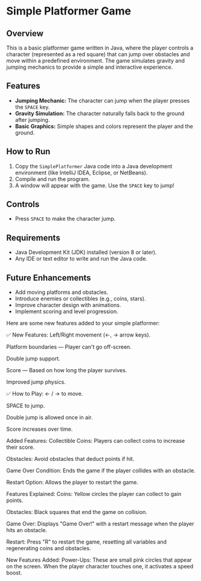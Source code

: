 # Simple Platformer Game

## Overview
This is a basic platformer game written in Java, where the player controls a character (represented as a red square) that can jump over obstacles and move within a predefined environment. The game simulates gravity and jumping mechanics to provide a simple and interactive experience.

## Features
- **Jumping Mechanic:** The character can jump when the player presses the `SPACE` key.
- **Gravity Simulation:** The character naturally falls back to the ground after jumping.
- **Basic Graphics:** Simple shapes and colors represent the player and the ground.

## How to Run
1. Copy the `SimplePlatformer` Java code into a Java development environment (like IntelliJ IDEA, Eclipse, or NetBeans).
2. Compile and run the program.
3. A window will appear with the game. Use the `SPACE` key to jump!

## Controls
- Press `SPACE` to make the character jump.

## Requirements
- Java Development Kit (JDK) installed (version 8 or later).
- Any IDE or text editor to write and run the Java code.

## Future Enhancements
- Add moving platforms and obstacles.
- Introduce enemies or collectibles (e.g., coins, stars).
- Improve character design with animations.
- Implement scoring and level progression.


Here are some new features added to your simple platformer:

✅ New Features:
Left/Right movement (←, → arrow keys).

Platform boundaries — Player can't go off-screen.

Double jump support.

Score — Based on how long the player survives.

Improved jump physics.

✅ How to Play:
← / → to move.

SPACE to jump.

Double jump is allowed once in air.

Score increases over time.


Added Features:
Collectible Coins: Players can collect coins to increase their score.

Obstacles: Avoid obstacles that deduct points if hit.

Game Over Condition: Ends the game if the player collides with an obstacle.

Restart Option: Allows the player to restart the game.




Features Explained:
Coins: Yellow circles the player can collect to gain points.

Obstacles: Black squares that end the game on collision.

Game Over: Displays "Game Over!" with a restart message when the player hits an obstacle.

Restart: Press "R" to restart the game, resetting all variables and regenerating coins and obstacles.

New Features Added:
Power-Ups: These are small pink circles that appear on the screen. When the player character touches one, it activates a speed boost.
